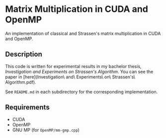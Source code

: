 # Matrix Multiplication in CUDA and OpenMP

An implementation of classical and Strassen's matrix multiplication in CUDA and OpenMP.



## Description

This code is written for experimental results in my bachelor thesis, _Investigation and Experiments on Strassen's Algorithm_. You can see the paper in [here](Investigation\ and\ Experiments\ on\ Strassen's\ Algorithm.pdf).

See `README.md` in each subdirectory for the corresponding implementation.



## Requirements

- CUDA
- OpenMP
- GNU MP (for `OpenMP/mm-gmp.cpp`)

